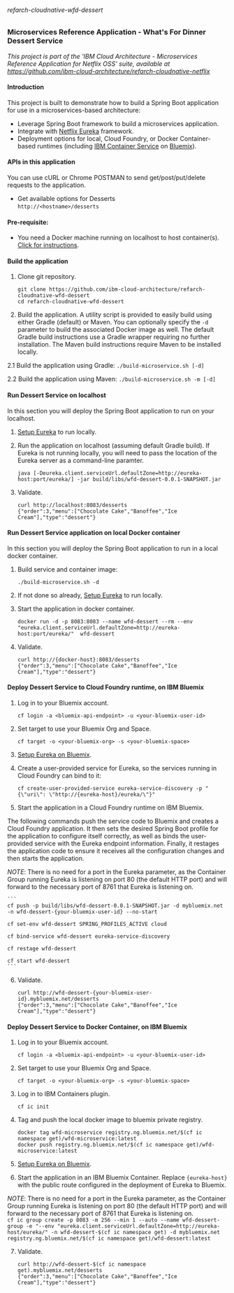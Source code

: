 ###### refarch-cloudnative-wfd-dessert

### Microservices Reference Application - What's For Dinner Dessert Service

*This project is part of the 'IBM Cloud Architecture - Microservices Reference Application for Netflix OSS' suite, available at
https://github.com/ibm-cloud-architecture/refarch-cloudnative-netflix*

#### Introduction

This project is built to demonstrate how to build a Spring Boot application for use in a microservices-based architecture:
 - Leverage Spring Boot framework to build a microservices application.
 - Integrate with [Netflix Eureka](https://github.com/Netflix/eureka) framework.
 - Deployment options for local, Cloud Foundry, or Docker Container-based runtimes (including [IBM Container Service](https://console.ng.bluemix.net/docs/containers/container_index.html) on [Bluemix](https://new-console.ng.bluemix.net/#overview)).

#### APIs in this application
You can use cURL or Chrome POSTMAN to send get/post/put/delete requests to the application.
- Get available options for Desserts  
`http://<hostname>/desserts`

#### Pre-requisite:
- You need a Docker machine running on localhost to host container(s). [Click for instructions](https://docs.docker.com/machine/get-started/).

#### Build the application
1. Clone git repository.
    ```
    git clone https://github.com/ibm-cloud-architecture/refarch-cloudnative-wfd-dessert
    cd refarch-cloudnative-wfd-dessert
    ```

2. Build the application.  A utility script is provided to easily build using either Gradle (default) or Maven.  You can optionally specify the `-d` parameter to build the associated Docker image as well.  The default Gradle build instructions use a Gradle wrapper requiring no further installation.  The Maven build instructions require Maven to be installed locally.

  2.1 Build the application using Gradle:
    ```
    ./build-microservice.sh [-d]
    ```

  2.2 Build the application using Maven:
    ```
    ./build-microservice.sh -m [-d]
    ```

#### Run Dessert Service on localhost
In this section you will deploy the Spring Boot application to run on your localhost.

1.  [Setup Eureka](https://github.com/ibm-cloud-architecture/refarch-cloudnative-netflix-eureka#run-the-application-component-locally) to run locally.

2. Run the application on localhost (assuming default Gradle build).  If Eureka is not running locally, you will need to pass the location of the Eureka server as a command-line paramter.
    ```
    java [-Deureka.client.serviceUrl.defaultZone=http://eureka-host:port/eureka/] -jar build/libs/wfd-dessert-0.0.1-SNAPSHOT.jar
    ```

3. Validate.
    ```
    curl http://localhost:8083/desserts
    {"order":3,"menu":["Chocolate Cake","Banoffee","Ice Cream"],"type":"dessert"}
    ```

#### Run Dessert Service application on local Docker container
In this section you will deploy the Spring Boot application to run in a local docker container.

1. Build service and container image:
    ```
    ./build-microservice.sh -d
    ```

2. If not done so already, [Setup Eureka](https://github.com/ibm-cloud-architecture/refarch-cloudnative-netflix-eureka#run-the-application-component-locally) to run locally.

3. Start the application in docker container.
    ```
    docker run -d -p 8083:8083 --name wfd-dessert --rm --env "eureka.client.serviceUrl.defaultZone=http://eureka-host:port/eureka/"  wfd-dessert
    ```

4. Validate.
    ```
    curl http://{docker-host}:8083/desserts
    {"order":3,"menu":["Chocolate Cake","Banoffee","Ice Cream"],"type":"dessert"}
    ```

#### Deploy Dessert Service to Cloud Foundry runtime, on IBM Bluemix

1. Log in to your Bluemix account.
    ```
    cf login -a <bluemix-api-endpoint> -u <your-bluemix-user-id>
    ```

2. Set target to use your Bluemix Org and Space.
    ```
    cf target -o <your-bluemix-org> -s <your-bluemix-space>
    ```

3. [Setup Eureka on Bluemix](https://github.com/ibm-cloud-architecture/refarch-cloudnative-netflix-eureka#run-the-application-component-on-bluemix).

4.  Create a user-provided service for Eureka, so the services running in Cloud Foundry can bind to it:

    ```
    cf create-user-provided-service eureka-service-discovery -p "{\"uri\": \"http://{eureka-host}/eureka/\"}"
    ```

5. Start the application in a Cloud Foundry runtime on IBM Bluemix.

  The following commands push the service code to Bluemix and creates a Cloud Foundry application.  It then sets the desired Spring Boot profile for the application to configure itself correctly, as well as binds the user-provided service with the Eureka endpoint information.  Finally, it restages the application code to ensure it receives all the configuration changes and then starts the application.  

  _NOTE_: There is no need for a port in the Eureka parameter, as the Container Group running Eureka is listening on port 80 (the default HTTP port) and will forward to the necessary port of 8761 that Eureka is listening on.  

    ```
    cf push -p build/libs/wfd-dessert-0.0.1-SNAPSHOT.jar -d mybluemix.net -n wfd-dessert-{your-bluemix-user-id} --no-start

    cf set-env wfd-dessert SPRING_PROFILES_ACTIVE cloud

    cf bind-service wfd-dessert eureka-service-discovery

    cf restage wfd-dessert

    cf start wfd-dessert
    ```

6. Validate.  
    ```
    curl http://wfd-dessert-{your-bluemix-user-id}.mybluemix.net/desserts
    {"order":3,"menu":["Chocolate Cake","Banoffee","Ice Cream"],"type":"dessert"}
    ```


#### Deploy Dessert Service to Docker Container, on IBM Bluemix

1. Log in to your Bluemix account.
    ```
    cf login -a <bluemix-api-endpoint> -u <your-bluemix-user-id>
    ```

2. Set target to use your Bluemix Org and Space.
    ```
    cf target -o <your-bluemix-org> -s <your-bluemix-space>
    ```

3. Log in to IBM Containers plugin.
    ```
    cf ic init
    ```

4. Tag and push the local docker image to bluemix private registry.
    ```
    docker tag wfd-microservice registry.ng.bluemix.net/$(cf ic namespace get)/wfd-microservice:latest
    docker push registry.ng.bluemix.net/$(cf ic namespace get)/wfd-microservice:latest
    ```

5. [Setup Eureka on Bluemix](https://github.com/ibm-cloud-architecture/refarch-cloudnative-netflix-eureka#run-the-application-component-on-bluemix).

6. Start the application in an IBM Bluemix Container. Replace `{eureka-host}` with the public route configured in the deployment of Eureka to Bluemix.  

  _NOTE_: There is no need for a port in the Eureka parameter, as the Container Group running Eureka is listening on port 80 (the default HTTP port) and will forward to the necessary port of 8761 that Eureka is listening on.  
    ```
    cf ic group create -p 8083 -m 256 --min 1 --auto --name wfd-dessert-group -e "--env "eureka.client.serviceUrl.defaultZone=http://eureka-host/eureka/" -n wfd-dessert-$(cf ic namespace get) -d mybluemix.net registry.ng.bluemix.net/$(cf ic namespace get)/wfd-dessert:latest
    ```

7. Validate.  
    ```
    curl http://wfd-dessert-$(cf ic namespace get).mybluemix.net/desserts
    {"order":3,"menu":["Chocolate Cake","Banoffee","Ice Cream"],"type":"dessert"}
    ```

